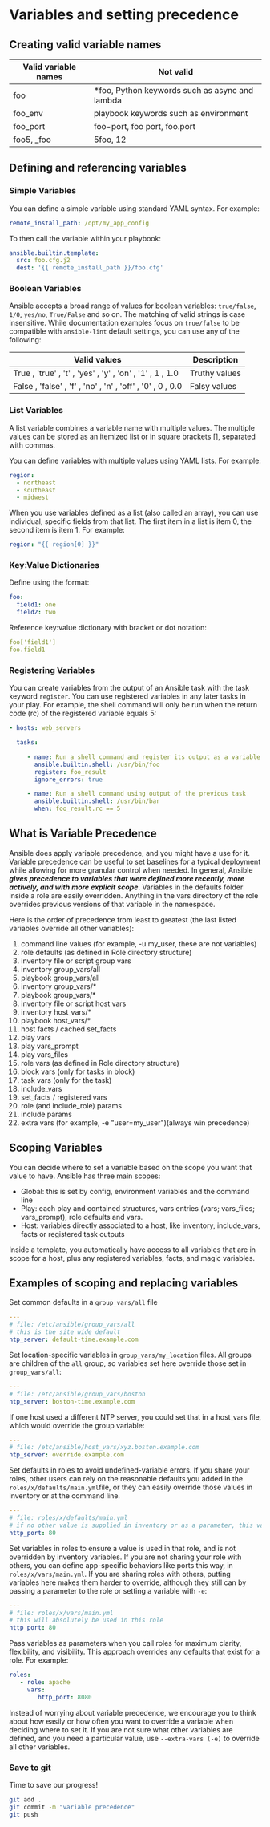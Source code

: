 # Variables and setting precedence

## Creating valid variable names

| Valid variable names | Not valid                                      |
|----------------------|------------------------------------------------|
| foo                  | *foo, Python keywords such as async and lambda |
| foo_env              | playbook keywords such as environment          |
| foo_port             | foo-port, foo port, foo.port                   |
| foo5, _foo           | 5foo, 12                                       |

## Defining and referencing variables

### Simple Variables

You can define a simple variable using standard YAML syntax. For example:

```yaml 
remote_install_path: /opt/my_app_config
```

To then call the variable within your playbook:

```yaml
ansible.builtin.template:
  src: foo.cfg.j2
  dest: '{{ remote_install_path }}/foo.cfg'
```

### Boolean Variables

Ansible accepts a broad range of values for boolean variables: `true/false`, `1/0`, `yes/no`, `True/False` and so on. The matching of valid strings is case insensitive. While documentation examples focus on `true/false` to be compatible with `ansible-lint` default settings, you can use any of the following:

| Valid values                                               | Description   |
|------------------------------------------------------------|---------------|
| True , 'true' , 't' , 'yes' , 'y' , 'on' , '1' , 1 , 1.0   | Truthy values |
| False , 'false' , 'f' , 'no' , 'n' , 'off' , '0' , 0 , 0.0 | Falsy values  |

### List Variables

A list variable combines a variable name with multiple values. The multiple values can be stored as an itemized list or in square brackets [], separated with commas.

You can define variables with multiple values using YAML lists. For example:

```yaml
region:
  - northeast
  - southeast
  - midwest
```

When you use variables defined as a list (also called an array), you can use individual, specific fields from that list. The first item in a list is item 0, the second item is item 1. For example:

```yaml
region: "{{ region[0] }}"
```

### Key:Value Dictionaries

Define using the format:

```yaml
foo:
  field1: one
  field2: two
```

Reference key:value dictionary with bracket or dot notation:

```yaml
foo['field1']
foo.field1
```

### Registering Variables

You can create variables from the output of an Ansible task with the task keyword `register`. You can use registered variables in any later tasks in your play. For example, the shell command will only be run when the return code (rc) of the registered variable equals 5:

```yaml
- hosts: web_servers

  tasks:

     - name: Run a shell command and register its output as a variable
       ansible.builtin.shell: /usr/bin/foo
       register: foo_result
       ignore_errors: true

     - name: Run a shell command using output of the previous task
       ansible.builtin.shell: /usr/bin/bar
       when: foo_result.rc == 5
```

## What is Variable Precedence

Ansible does apply variable precedence, and you might have a use for it. Variable precedence can be useful to set baselines for a typical deployment while allowing for more granular control when needed. In general, Ansible ***gives precedence to variables that were defined more recently, more actively, and with more explicit scope***. Variables in the defaults folder inside a role are easily overridden. Anything in the vars directory of the role overrides previous versions of that variable in the namespace.

Here is the order of precedence from least to greatest (the last listed variables override all other variables):

1. command line values (for example, -u my_user, these are not variables)
2. role defaults (as defined in Role directory structure)
3. inventory file or script group vars 
4. inventory group_vars/all
5. playbook group_vars/all 
6. inventory group_vars/* 
7. playbook group_vars/* 
8. inventory file or script host vars 
9. inventory host_vars/* 
10. playbook host_vars/* 
11. host facts / cached set_facts 
12. play vars
13. play vars_prompt
14. play vars_files
15. role vars (as defined in Role directory structure)
16. block vars (only for tasks in block)
17. task vars (only for the task)
18. include_vars
19. set_facts / registered vars
20. role (and include_role) params
21. include params
22. extra vars (for example, -e "user=my_user")(always win precedence)


## Scoping Variables

You can decide where to set a variable based on the scope you want that value to have. Ansible has three main scopes:

- Global: this is set by config, environment variables and the command line
- Play: each play and contained structures, vars entries (vars; vars_files; vars_prompt), role defaults and vars.
- Host: variables directly associated to a host, like inventory, include_vars, facts or registered task outputs

Inside a template, you automatically have access to all variables that are in scope for a host, plus any registered variables, facts, and magic variables.

## Examples of scoping and replacing variables

Set common defaults in a `group_vars/all` file

```yaml
---
# file: /etc/ansible/group_vars/all
# this is the site wide default
ntp_server: default-time.example.com
```

Set location-specific variables in `group_vars/my_location` files. All groups are children of the `all` group, so variables set here override those set in `group_vars/all`:

```yaml
---
# file: /etc/ansible/group_vars/boston
ntp_server: boston-time.example.com
```

If one host used a different NTP server, you could set that in a host_vars file, which would override the group variable:

```yaml
---
# file: /etc/ansible/host_vars/xyz.boston.example.com
ntp_server: override.example.com
```

Set defaults in roles to avoid undefined-variable errors. If you share your roles, other users can rely on the reasonable defaults you added in the `roles/x/defaults/main.yml`file, or they can easily override those values in inventory or at the command line.

```yaml
---
# file: roles/x/defaults/main.yml
# if no other value is supplied in inventory or as a parameter, this value will be used
http_port: 80
```

Set variables in roles to ensure a value is used in that role, and is not overridden by inventory variables. If you are not sharing your role with others, you can define app-specific behaviors like ports this way, in `roles/x/vars/main.yml`. If you are sharing roles with others, putting variables here makes them harder to override, although they still can by passing a parameter to the role or setting a variable with `-e`:

```yaml
---
# file: roles/x/vars/main.yml
# this will absolutely be used in this role
http_port: 80
```

Pass variables as parameters when you call roles for maximum clarity, flexibility, and visibility. This approach overrides any defaults that exist for a role. For example:

```yaml
roles:
   - role: apache
     vars:
        http_port: 8080
```

Instead of worrying about variable precedence, we encourage you to think about how easily or how often you want to override a variable when deciding where to set it. If you are not sure what other variables are defined, and you need a particular value, use `--extra-vars (-e)` to override all other variables.

### Save to git
Time to save our progress!
```bash
git add .
git commit -m "variable precedence"
git push

```